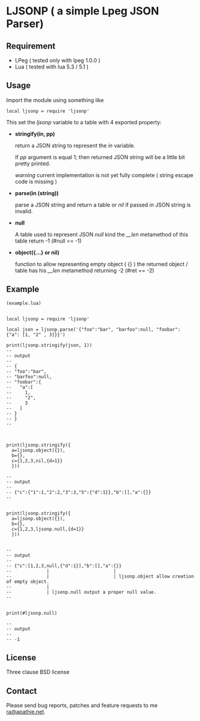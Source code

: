 LJSONP ( a simple Lpeg JSON Parser)
=====================================
 

Requirement
-----------

  * LPeg ( tested only with lpeg 1.0.0 )
  * Lua ( tested with lua 5.3 / 5.1 )

Usage
-----

Import the module using something like

    local ljsonp = require 'ljsonp'

This set the *ljsonp* variable to a table with 4 exported property:

* __stringify(in, pp)__

    return a JSON string to represent the *in* variable.

    If *pp* argument is equal 1; then returned JSON string will be a little bit pretty printed.

    *warning* current implementation is not yet fully complete ( string escape code is missing )

* __parse(in (string))__

    parse a JSON string and return a table or *nil* if passed *in* JSON  string is invalid.

* __null__

    A table used to represent JSON *null* kind the *__len* metamethod of this table return -1 (#null == -1)

* __object({...} or nil)__

    function to allow representing empty object ( {} )
    the returned object / table has his *__len*  metamethod returning -2 (#ret == -2)


Example
-------

    (example.lua)


    local ljsonp = require 'ljsonp'
    
    local json = ljsonp.parse('{"foo":"bar", "barfoo":null, "foobar": {"a": [1, "2" , 3]}}')
    
    print(ljsonp.stringify(json, 1))
    --
    -- output
    --
    -- {
    -- "foo":"bar",
    -- "barfoo":null,
    -- "foobar":{
    --   "a":[
    --     1,
    --     "2",
    --     3
    --   ]
    -- }
    -- }
    --
    
    
    
    print(ljsonp.stringify({
      a=ljsonp.object({}),
      b={},
      c={1,2,3,nil,{d=1}}
      }))
    
    --
    -- output
    --
    -- {"c":{"1":1,"2":2,"3":3,"5":{"d":1}},"b":[],"a":{}}
    --
    
    
    print(ljsonp.stringify({
      a=ljsonp.object({}),
      b={},
      c={1,2,3,ljsonp.null,{d=1}}
      }))
    
    
    --
    -- output
    --
    -- {"c":[1,2,3,null,{"d":1}],"b":[],"a":{}}
    --             |                        | 
    --             |                        | ljsonp.object allow creation of empty object.
    --             |
    --             | ljsonp.null output a proper null value.
    --
    
    
    print(#ljsonp.null)
    
    --
    -- output
    --
    -- -1



License
-------

  Three clause BSD license


Contact
-------

Please send bug reports, patches and feature requests to me <ra@apathie.net>.
